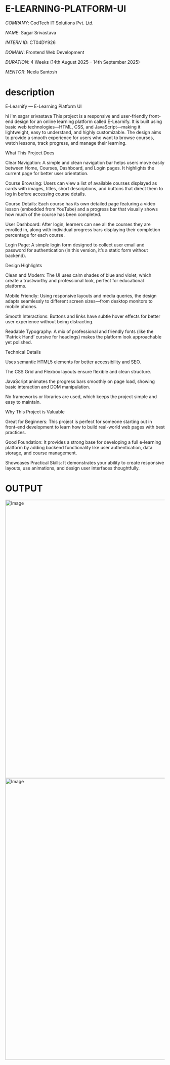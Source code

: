 # E-LEARNING-PLATFORM-UI

*COMPANY*: CodTech IT Solutions Pvt. Ltd.

*NAME*: Sagar Srivastava

*INTERN ID*: CT04DY926

*DOMAIN*: Frontend Web Development

*DURATION*: 4 Weeks (14th August 2025 – 14th September 2025)

*MENTOR*: Neela Santosh

# description
E-Learnify — E-Learning Platform UI

hi i'm sagar srivastava This project is a responsive and user-friendly front-end design for an online learning platform called E-Learnify. It is built using basic web technologies—HTML, CSS, and JavaScript—making it lightweight, easy to understand, and highly customizable. The design aims to provide a smooth experience for users who want to browse courses, watch lessons, track progress, and manage their learning.

What This Project Does

Clear Navigation: A simple and clean navigation bar helps users move easily between Home, Courses, Dashboard, and Login pages. It highlights the current page for better user orientation.

Course Browsing: Users can view a list of available courses displayed as cards with images, titles, short descriptions, and buttons that direct them to log in before accessing course details.

Course Details: Each course has its own detailed page featuring a video lesson (embedded from YouTube) and a progress bar that visually shows how much of the course has been completed.

User Dashboard: After login, learners can see all the courses they are enrolled in, along with individual progress bars displaying their completion percentage for each course.

Login Page: A simple login form designed to collect user email and password for authentication (in this version, it’s a static form without backend).

Design Highlights

Clean and Modern: The UI uses calm shades of blue and violet, which create a trustworthy and professional look, perfect for educational platforms.

Mobile Friendly: Using responsive layouts and media queries, the design adapts seamlessly to different screen sizes—from desktop monitors to mobile phones.

Smooth Interactions: Buttons and links have subtle hover effects for better user experience without being distracting.

Readable Typography: A mix of professional and friendly fonts (like the ‘Patrick Hand’ cursive for headings) makes the platform look approachable yet polished.

Technical Details

Uses semantic HTML5 elements for better accessibility and SEO.

The CSS Grid and Flexbox layouts ensure flexible and clean structure.

JavaScript animates the progress bars smoothly on page load, showing basic interaction and DOM manipulation.

No frameworks or libraries are used, which keeps the project simple and easy to maintain.

Why This Project is Valuable

Great for Beginners: This project is perfect for someone starting out in front-end development to learn how to build real-world web pages with best practices.

Good Foundation: It provides a strong base for developing a full e-learning platform by adding backend functionality like user authentication, data storage, and course management.

Showcases Practical Skills: It demonstrates your ability to create responsive layouts, use animations, and design user interfaces thoughtfully.


# OUTPUT
<img width="1865" height="880" alt="Image" src="https://github.com/user-attachments/assets/7fc2bc72-4d4d-4dd1-a0ad-a385e26623fc" />
<img width="1743" height="891" alt="Image" src="https://github.com/user-attachments/assets/8f72e229-b496-4871-997f-812d63d536ab" />
